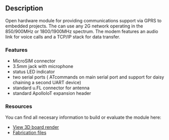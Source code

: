 ## Description
Open hardware module for providing communications support via GPRS to embedded projects. The can use any 2G network operating in the 850/900MHz or 1800/1900MHz spectrum. The modem features an audio link for voice calls and a TCP/IP stack for data transfer.

### Features
 * MicroSIM connector
 * 3.5mm jack with microphone
 * status LED indicator
 * two serial ports ( ATcommands on main serial port and support for daisy chaining a second UART device)
 * standard u.FL connector for antenna
 * standard ApolloIoT expansion header

### Resources
You can find all necesary information to build or evaluate the module here:
   - [View 3D board render](https://a360.co/2FHexOh)
   - [Fabrication files](https://github.com/vd-rd/hw_cape_gsm/releases)
